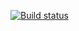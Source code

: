 [![Build status](https://ci.appveyor.com/api/projects/status/mvwoi251m0mprvqq?svg=true)](https://ci.appveyor.com/project/Nadya-Chi/ci-appveyor)